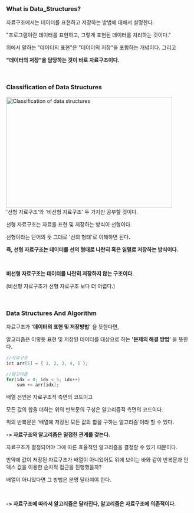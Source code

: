 ### What is Data_Structures?
자료구조에서는 데이터를 표현하고 저장하는 방법에 대해서 설명한다.

"프로그램이란 데이터를 표현하고, 그렇게 표현된 데이터를 처리하는 것이다."

위에서 말하는 "데이터의 표현"은 "데이터의 저장"을 포함하는 개념이다. 그리고

__"데이터의 저장"을 담당하는 것이 바로 자료구조이다.__

</br>

### Classification of Data Structures
<img src="https://blog.kakaocdn.net/dn/bTIYjS/btq9TFG0S66/lVbaFLavc5lYs4Ujo8eMcK/img.png" width="450px" height="300px" title="px(픽셀) 크기 설정" alt="Classification of data structures"></img><br/>
'선형 자료구조'와 '비선형 자료구조' 두 가지만 공부할 것이다.

선형 자료구조는 자료를 표현 및 저장하는 방식이 선형이다.

선형이라는 단어의 뜻 그대로 '선의 형태'로 이해하면 된다.

__즉, 선형 자료구조는 데이터를 선의 형태로 나란히 혹은 일렬로 저장하는 방식이다.__

</br>

__비선형 자료구조는 데이터를 나란히 저장하지 않는 구조이다.__

(비선형 자료구조가 선형 자료구조 보다 더 어렵다.)

</br>

### Data Structures And Algorithm
자료구조가 __'데이터의 표현 및 저장방법'__ 을 뜻한다면,

알고리즘은 이렇듯 표현 및 저장된 데이터를 대상으로 하는 __'문제의 해결 방법'__ 을 뜻한다.

```c
//자료구조
int arr[5] = { 1, 2, 3, 4, 5 };

//알고리즘
for(idx = 0; idx < 5; idx++)
	sum += arr[idx];
```

배열 선언은 자료구조적 측면의 코드이고

모든 값의 합을 더하는 위의 반복문의 구성은 알고리즘적 측면의 코드이다.

 

위의 반복문은 '배열에 저장된 모든 값의 합을 구하는 알고리즘'이라 할 수 있다. 

__-> 자료구조와 알고리즘은 밀접한 관계를 갖는다.__

자료구조가 결정되어야 그에 따른 효율적인 알고리즘을 결정할 수 있기 때문이다.

만약에 값이 저장된 자료구조가 배열이 아니었어도 위에 보이는 바와 같이 반복문과 인덱스 값을 이용한 순차적 접근을 진행했을까?

배열이 아니었다면 그 방법은 분명 달라져야 한다.

 </br>

__-> 자료구조에 따라서 알고리즘은 달라진다, 알고리즘은 자료구조에 의존적이다.__
